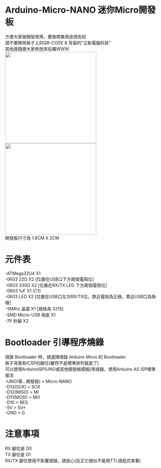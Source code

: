 # Arduino-Micro-NANO 迷你Micro開發板
方便大家做開發使用，要做商業用途請告知  
請不要移除板子上的QR-CODE & 背面的"立新電腦科技"  
其他就隨便大家修改來玩囉WWW  
<img src="https://user-images.githubusercontent.com/53372547/128599375-784aa760-f335-4861-a491-375e21069948.jpg" width="300">
<img src="https://user-images.githubusercontent.com/53372547/128599392-50f36fc4-0216-412a-a9f2-a03b2d36ef68.jpg" width="300">  
開發板尺寸為 1.8CM X 2CM
# 元件表
-ATMega32U4 X1  
-0603 22Ω X2 [位置在USB口下方兩個電阻位]  
-0603 330Ω X2 [位置在RX/TX LED 下方兩個電阻位]  
-0603 1uF X1 [C1]  
-0603 LED X2 [位置在USB口左方RX/TX位，靠近電阻為正極，靠近USB口為負極]  
-16Mhz 晶震 X1 [規格為 3215]  
-SMD Micro-USB 母座 X1  
-7P 針腳 X2  
# Bootloader 引導程序燒錄
燒錄 Bootloader 時，請選擇燒錄 Arduino Micro 的 Bootloader  
板子背面有ICSP的腳位(雖然不是標準排列就是了)  
可以使用ArduinoISP(UNO或其他開發板模擬)來燒錄，使用Arduino AS ISP標準接法  
-UNO(等...開發板) > Micro-NANO  
-D13(SCK) > SCK  
-D12(MISO) > MI  
-D11(MOSI) > MO  
-D10 > RES  
-5V > 5V+  
-GND > G  
# 注意事項
RX 腳位是 D0  
TX 腳位是 D1  
RX/TX 腳位使用不影響燒錄，請放心(反正它貌似不能用TTL燒程式來著)
